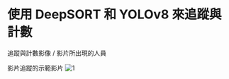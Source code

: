 # 使用 DeepSORT 和 YOLOv8 來追蹤與計數

追蹤與計數影像 / 影片所出現的人員

影片追蹤的示範影片
![1](https://github.com/soaring0616/Titlesurvey/assets/30642533/1ae527cd-3357-4536-98f1-385194543246)




